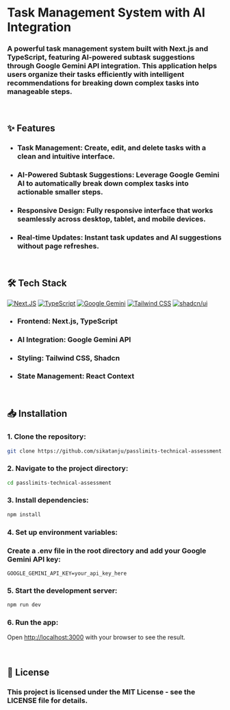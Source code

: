 <h1>Task Management System with AI Integration</h1>

<h3>A powerful task management system built with Next.js and TypeScript, featuring AI-powered subtask suggestions through Google Gemini API integration. This application helps users organize their tasks efficiently with intelligent recommendations for breaking down complex tasks into manageable steps.</h3>

<br />

<h2>✨ Features</h2>

<ul>
  <li>
    <h3><b>Task Management:</b> Create, edit, and delete tasks with a clean and intuitive interface.</h3>
  </li>
  <li>
    <h3><b>AI-Powered Subtask Suggestions:</b> Leverage Google Gemini AI to automatically break down complex tasks into actionable smaller steps.</h3>
  </li>
  <li>
    <h3><b>Responsive Design:</b> Fully responsive interface that works seamlessly across desktop, tablet, and mobile devices.</h3>
  </li>
  <li>
    <h3><b>Real-time Updates:</b> Instant task updates and AI suggestions without page refreshes.</h3>
  </li>
</ul>

<br />

<h2>🛠️ Tech Stack</h2>


[![Next.JS](https://img.shields.io/badge/next.js-000000?style=for-the-badge&logo=nextdotjs&logoColor=white)](#)
[![TypeScript](https://img.shields.io/badge/TypeScript-3178C6.svg?style=for-the-badge&logo=TypeScript&logoColor=white)](#)
[![Google Gemini](https://img.shields.io/badge/Google%20Gemini-886FBF?style=for-the-badge&logo=googlegemini&logoColor=fff)](#)
[![Tailwind CSS](https://img.shields.io/badge/Tailwind%20CSS-grey?style=for-the-badge&logo=tailwind-css&logoColor=38B2AC)](#)
[![shadcn/ui](https://img.shields.io/badge/shadcn%2Fui-000?logo=shadcnui&logoColor=fff&style=for-the-badge)](#) 

<ul>
  <h3><li><b>Frontend:</b> Next.js, TypeScript</li></h3>
  <h3><li><b>AI Integration:</b> Google Gemini API</li></h3>
  <h3><li><b>Styling:</b> Tailwind CSS, Shadcn</li></h3>
  <h3><li><b>State Management:</b> React Context</li></h3>
</ul>

<br />

<h2>📥 Installation</h2>

<h3>1. Clone the repository:</h3>

```bash
git clone https://github.com/sikatanju/passlimits-technical-assessment.git
```
<h3>2. Navigate to the project directory:</h3>

```bash
cd passlimits-technical-assessment
```
<h3>3. Install dependencies:</h3>

```bash
npm install
```
<h3>4. Set up environment variables:</h3>
<h3>Create a .env file in the root directory and add your Google Gemini API key:</h3>

```.env
GOOGLE_GEMINI_API_KEY=your_api_key_here
```

<h3>5. Start the development server:</h3>

```bash
npm run dev
```

<h3>6. Run the app: </h3>

Open [http://localhost:3000](http://localhost:3000) with your browser to see the result.


<br />

<h2>📝 License</h2>

<h3>This project is licensed under the MIT License - see the LICENSE file for details.</p> 
